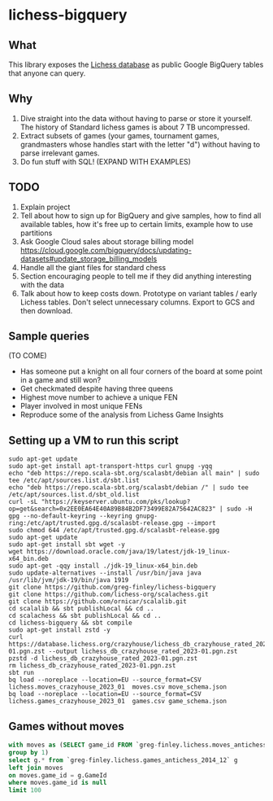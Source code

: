 # lichess-bigquery

## What

This library exposes the [Lichess database](https://database.lichess.org/) as public Google BigQuery tables that anyone can query.

## Why

1. Dive straight into the data without having to parse or store it yourself. The history of Standard lichess games is about 7 TB uncompressed.
2. Extract subsets of games (your games, tournament games, grandmasters whose handles start with the letter "d") without having to parse irrelevant games.
3. Do fun stuff with SQL! (EXPAND WITH EXAMPLES)

## TODO

1. Explain project
2. Tell about how to sign up for BigQuery and give samples, how to find all available tables, how it's free up to certain limits, example how to use partitions
3. Ask Google Cloud sales about storage billing model https://cloud.google.com/bigquery/docs/updating-datasets#update_storage_billing_models
4. Handle all the giant files for standard chess
5. Section encouraging people to tell me if they did anything interesting with the data
6. Talk about how to keep costs down. Prototype on variant tables / early Lichess tables. Don't select unnecessary columns. Export to GCS and then download.

## Sample queries

(TO COME)

- Has someone put a knight on all four corners of the board at some point in a game and still won?
- Get checkmated despite having three queens
- Highest move number to achieve a unique FEN
- Player involved in most unique FENs
- Reproduce some of the analysis from Lichess Game Insights

## Setting up a VM to run this script

```
sudo apt-get update
sudo apt-get install apt-transport-https curl gnupg -yqq
echo "deb https://repo.scala-sbt.org/scalasbt/debian all main" | sudo tee /etc/apt/sources.list.d/sbt.list
echo "deb https://repo.scala-sbt.org/scalasbt/debian /" | sudo tee /etc/apt/sources.list.d/sbt_old.list
curl -sL "https://keyserver.ubuntu.com/pks/lookup?op=get&search=0x2EE0EA64E40A89B84B2DF73499E82A75642AC823" | sudo -H gpg --no-default-keyring --keyring gnupg-ring:/etc/apt/trusted.gpg.d/scalasbt-release.gpg --import
sudo chmod 644 /etc/apt/trusted.gpg.d/scalasbt-release.gpg
sudo apt-get update
sudo apt-get install sbt wget -y
wget https://download.oracle.com/java/19/latest/jdk-19_linux-x64_bin.deb
sudo apt-get -qqy install ./jdk-19_linux-x64_bin.deb
sudo update-alternatives --install /usr/bin/java java /usr/lib/jvm/jdk-19/bin/java 1919
git clone https://github.com/greg-finley/lichess-bigquery
git clone https://github.com/lichess-org/scalachess.git
git clone https://github.com/ornicar/scalalib.git
cd scalalib && sbt publishLocal && cd ..
cd scalachess && sbt publishLocal && cd ..
cd lichess-bigquery && sbt compile
sudo apt-get install zstd -y
curl https://database.lichess.org/crazyhouse/lichess_db_crazyhouse_rated_2023-01.pgn.zst --output lichess_db_crazyhouse_rated_2023-01.pgn.zst
pzstd -d lichess_db_crazyhouse_rated_2023-01.pgn.zst
rm lichess_db_crazyhouse_rated_2023-01.pgn.zst
sbt run
bq load --noreplace --location=EU --source_format=CSV lichess.moves_crazyhouse_2023_01  moves.csv move_schema.json
bq load --noreplace --location=EU --source_format=CSV lichess.games_crazyhouse_2023_01  games.csv game_schema.json
```

## Games without moves

```sql
with moves as (SELECT game_id FROM `greg-finley.lichess.moves_antichess_2014_12`
group by 1)
select g.* from `greg-finley.lichess.games_antichess_2014_12` g
left join moves
on moves.game_id = g.GameId
where moves.game_id is null
limit 100
```

